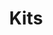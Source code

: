 ---
title: Kits
description: Pre-packaged kits with components, creative projects & dedicated content.
bu: edu
---
